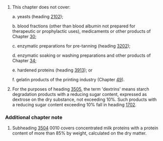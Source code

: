 1. This chapter does not cover:

    a. yeasts (heading [2102](/headings/2102));

    b. blood fractions (other than blood albumin not prepared for therapeutic or prophylactic uses), medicaments or other products of Chapter [30](/chapters/30);

    c. enzymatic preparations for pre-tanning (heading [3202](/headings/3202));

    d. enzymatic soaking or washing preparations and other products of Chapter [34](/chapters/34);

    e. hardened proteins (heading [3913](/headings/3913)); or

    f. gelatin products of the printing industry (Chapter [49](/chapters/49)).

2. For the purposes of heading [3505](/headings/3505), the term 'dextrins' means starch degradation products with a reducing sugar content, expressed as dextrose on the dry substance, not exceeding 10%. Such products with a reducing sugar content exceeding 10% fall in heading [1702](/headings/1702).

### Additional chapter note

1. Subheading [3504](/headings/3504) 0010 covers concentrated milk proteins with a protein content of more than 85% by weight, calculated on the dry matter.